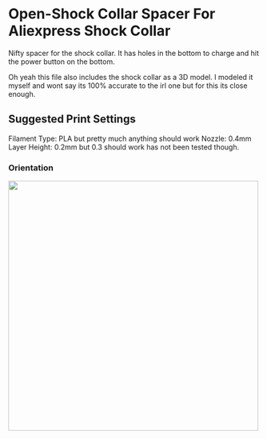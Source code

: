# Open-Shock Collar Spacer For Aliexpress Shock Collar 
Nifty spacer for the shock collar. It has holes in the bottom to charge and hit the power button on the bottom.

Oh yeah this file also includes the shock collar as a 3D model. I modeled it myself and wont say its 100% accurate to the irl one but for this its close enough.

## Suggested Print Settings
Filament Type: PLA but pretty much anything should work
Nozzle: 0.4mm
Layer Height: 0.2mm but 0.3 should work has not been tested though.

### Orientation
<img src="Images/LolaSpacerSuggestedOrientation1.png" width="500">
